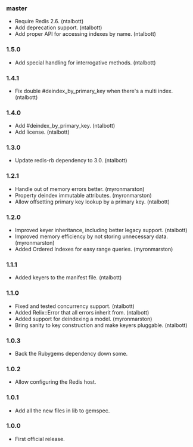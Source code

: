 ### master

* Require Redis 2.6. (ntalbott)
* Add deprecation support. (ntalbott)
* Add proper API for accessing indexes by name. (ntalbott)

### 1.5.0

* Add special handling for interrogative methods. (ntalbott)

### 1.4.1

* Fix double #deindex_by_primary_key when there's a multi index. (ntalbott)

### 1.4.0

* Add #deindex_by_primary_key. (ntalbott)
* Add license. (ntalbott)

### 1.3.0

* Update redis-rb dependency to 3.0. (ntalbott)

### 1.2.1

* Handle out of memory errors better. (myronmarston)
* Property deindex immutable attributes. (myronmarston)
* Allow offsetting primary key lookup by a primary key. (ntalbott)

### 1.2.0

* Improved keyer inheritance, including better legacy
  support. (ntalbott)
* Improved memory efficiency by not storing unnecessary
  data. (myronmarston)
* Added Ordered Indexes for easy range queries. (myronmarston)

### 1.1.1

* Added keyers to the manifest file. (ntalbott)

### 1.1.0

* Fixed and tested concurrency support. (ntalbott)
* Added Relix::Error that all errors inherit from. (ntalbott)
* Added support for deindexing a model. (myronmarston)
* Bring sanity to key construction and make keyers pluggable. (ntalbott)

### 1.0.3

* Back the Rubygems dependency down some.

### 1.0.2

* Allow configuring the Redis host.

### 1.0.1

* Add all the new files in lib to gemspec.

### 1.0.0

* First official release.
